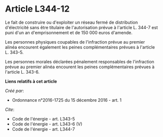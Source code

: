 # Article L344-12

Le fait de construire ou d'exploiter un réseau fermé de distribution d'électricité sans être titulaire de l'autorisation
prévue à l'article L. 344-7 est puni d'un an d'emprisonnement et de 150 000 euros d'amende. 

Les personnes physiques coupables de l'infraction prévue au premier alinéa encourent également les peines complémentaires
prévues à l'article L. 343-5. 

Les personnes morales déclarées pénalement responsables de l'infraction prévue au premier alinéa encourent les peines
complémentaires prévues à l'article L. 343-6.

**Liens relatifs à cet article**

_Créé par_:

  - Ordonnance n°2016-1725 du 15 décembre 2016 - art. 1

_Cite_:

  - Code de l'énergie - art. L343-5
  - Code de l'énergie - art. L343-6 (V)
  - Code de l'énergie - art. L344-7
